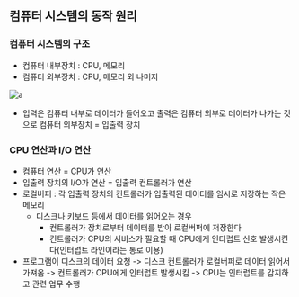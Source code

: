 ## 컴퓨터 시스템의 동작 원리

### 컴퓨터 시스템의 구조
- 컴퓨터 내부장치 : CPU, 메모리
- 컴퓨터 외부장치 : CPU, 메모리 외 나머지


![a](https://user-images.githubusercontent.com/67304980/128183762-993a4835-84db-4c7e-b54d-0b63b04e2a34.JPG)

- 입력은 컴퓨터 내부로 데이터가 들어오고 출력은 컴퓨터 외부로 데이터가 나가는 것으로 컴퓨터 외부장치 = 입출력 장치

### CPU 연산과 I/O 연산
- 컴퓨터 연산 = CPU가 연산
- 입출력 장치의 I/O가 연산 = 입출력 컨트롤러가 연산
- 로컬버퍼 : 각 입출력 장치의 컨트롤러가 입출력된 데이터를 임시로 저장하는 작은 메모리
  - 디스크나 키보드 등에서 데이터를 읽어오는 경우
    - 컨트롤러가 장치로부터 데이터를 받아 로컬버퍼에 저장한다
    - 컨트롤러가 CPU의 서비스가 필요할 때 CPU에게 인터럽트 신호 발생시킨다(인터럽트 라인이라는 통로 이용)
- 프로그램이 디스크의 데이터 요청 -> 디스크 컨트롤러가 로컬버퍼로 데이터 읽어서 가져옴 -> 컨트롤러가 CPU에게 인터럽트 발생시킴 -> CPU는 인터럽트를 감지하고 관련 업무 수행
